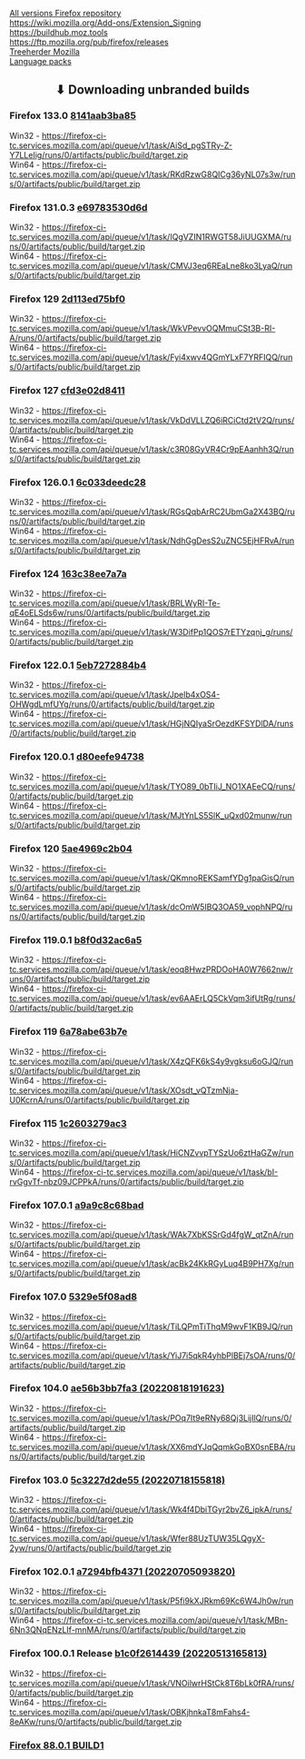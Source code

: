 [All versions Firefox repository](https://hg.mozilla.org/releases/mozilla-release/tags)
<br>
https://wiki.mozilla.org/Add-ons/Extension_Signing
<br>
https://buildhub.moz.tools
<br>
https://ftp.mozilla.org/pub/firefox/releases
<br>
[Treeherder Mozilla](https://treeherder.mozilla.org/jobs?repo=mozilla-release&searchStr=addon)
<br>
[Language packs](http://releases.mozilla.org/pub/firefox/releases/100.0.2/win64/xpi/)

<h2 align="center">⬇ Downloading unbranded builds</h2>

### Firefox 133.0 [8141aab3ba85](https://hg.mozilla.org/releases/mozilla-release/rev/8141aab3ba85)
Win32 - https://firefox-ci-tc.services.mozilla.com/api/queue/v1/task/AiSd_pgSTRy-Z-Y7LLeIig/runs/0/artifacts/public/build/target.zip
<br>
Win64 - https://firefox-ci-tc.services.mozilla.com/api/queue/v1/task/RKdRzwG8QICg36yNL07s3w/runs/0/artifacts/public/build/target.zip

### Firefox 131.0.3 [e69783530d6d](https://hg.mozilla.org/releases/mozilla-release/rev/e69783530d6d)
Win32 - https://firefox-ci-tc.services.mozilla.com/api/queue/v1/task/IQgVZIN1RWGT58JiUUGXMA/runs/0/artifacts/public/build/target.zip
<br>
Win64 - https://firefox-ci-tc.services.mozilla.com/api/queue/v1/task/CMVJ3eq6REaLne8ko3LyaQ/runs/0/artifacts/public/build/target.zip

### Firefox 129 [2d113ed75bf0](https://hg.mozilla.org/releases/mozilla-release/rev/2d113ed75bf0)
Win32 - https://firefox-ci-tc.services.mozilla.com/api/queue/v1/task/WkVPevvOQMmuCSt3B-RI-A/runs/0/artifacts/public/build/target.zip
<br>
Win64 - https://firefox-ci-tc.services.mozilla.com/api/queue/v1/task/Fyi4xwv4QGmYLxF7YRFIQQ/runs/0/artifacts/public/build/target.zip

### Firefox 127 [cfd3e02d8411](https://hg.mozilla.org/releases/mozilla-release/rev/cfd3e02d8411)
Win32 - https://firefox-ci-tc.services.mozilla.com/api/queue/v1/task/VkDdVLLZQ6iRCiCtd2tV2Q/runs/0/artifacts/public/build/target.zip
<br>
Win64 - https://firefox-ci-tc.services.mozilla.com/api/queue/v1/task/c3R08GyVR4Cr9pEAanhh3Q/runs/0/artifacts/public/build/target.zip

### Firefox 126.0.1 [6c033deedc28](https://hg.mozilla.org/releases/mozilla-release/rev/6c033deedc28)
Win32 - https://firefox-ci-tc.services.mozilla.com/api/queue/v1/task/RGsQqbArRC2UbmGa2X43BQ/runs/0/artifacts/public/build/target.zip
<br>
Win64 - https://firefox-ci-tc.services.mozilla.com/api/queue/v1/task/NdhGgDesS2uZNC5EjHFRvA/runs/0/artifacts/public/build/target.zip

### Firefox 124 [163c38ee7a7a](https://hg.mozilla.org/releases/mozilla-release/rev/163c38ee7a7a)
Win32 - https://firefox-ci-tc.services.mozilla.com/api/queue/v1/task/BRLWyRI-Te-qE4oELSds6w/runs/0/artifacts/public/build/target.zip
<br>
Win64 - https://firefox-ci-tc.services.mozilla.com/api/queue/v1/task/W3DifPp1QOS7rETYzqnj_g/runs/0/artifacts/public/build/target.zip

### Firefox 122.0.1 [5eb7272884b4](https://hg.mozilla.org/releases/mozilla-release/rev/5eb7272884b4)
Win32 - https://firefox-ci-tc.services.mozilla.com/api/queue/v1/task/Jpelb4xOS4-OHWgdLmfUYg/runs/0/artifacts/public/build/target.zip
<br>
Win64 - https://firefox-ci-tc.services.mozilla.com/api/queue/v1/task/HGjNQIyaSrOezdKFSYDlDA/runs/0/artifacts/public/build/target.zip

### Firefox 120.0.1 [d80eefe94738](https://hg.mozilla.org/releases/mozilla-release/rev/d80eefe94738)
Win32 - https://firefox-ci-tc.services.mozilla.com/api/queue/v1/task/TYO89_0bTIiJ_NO1XAEeCQ/runs/0/artifacts/public/build/target.zip
<br>
Win64 - https://firefox-ci-tc.services.mozilla.com/api/queue/v1/task/MJtYnLS5SlK_uQxd02munw/runs/0/artifacts/public/build/target.zip

### Firefox 120 [5ae4969c2b04](https://hg.mozilla.org/releases/mozilla-release/rev/5ae4969c2b04)
Win32 - https://firefox-ci-tc.services.mozilla.com/api/queue/v1/task/QKmnoREKSamfYDg1paGisQ/runs/0/artifacts/public/build/target.zip
<br>
Win64 - https://firefox-ci-tc.services.mozilla.com/api/queue/v1/task/dcOmW5IBQ3OA59_vophNPQ/runs/0/artifacts/public/build/target.zip

### Firefox 119.0.1 [b8f0d32ac6a5](https://hg.mozilla.org/releases/mozilla-release/rev/b8f0d32ac6a5)
Win32 - https://firefox-ci-tc.services.mozilla.com/api/queue/v1/task/eoq8HwzPRDOoHA0W7662nw/runs/0/artifacts/public/build/target.zip
<br>
Win64 - https://firefox-ci-tc.services.mozilla.com/api/queue/v1/task/ev6AAErLQ5CkVqm3ifUtRg/runs/0/artifacts/public/build/target.zip

### Firefox 119 [6a78abe63b7e](https://hg.mozilla.org/releases/mozilla-release/rev/6a78abe63b7e)
Win32 - https://firefox-ci-tc.services.mozilla.com/api/queue/v1/task/X4zQFK6kS4y9vgksu6oGJQ/runs/0/artifacts/public/build/target.zip
<br>
Win64 - https://firefox-ci-tc.services.mozilla.com/api/queue/v1/task/XOsdt_vQTzmNja-U0KcrnA/runs/0/artifacts/public/build/target.zip

### Firefox 115 [1c2603279ac3](https://hg.mozilla.org/releases/mozilla-release/rev/1c2603279ac3)
Win32 - https://firefox-ci-tc.services.mozilla.com/api/queue/v1/task/HiCNZvvpTYSzUo6ztHaGZw/runs/0/artifacts/public/build/target.zip
<br>
Win64 - https://firefox-ci-tc.services.mozilla.com/api/queue/v1/task/bI-rvGgvTf-nbz09JCPPkA/runs/0/artifacts/public/build/target.zip

### Firefox 107.0.1 [a9a9c8c68bad](https://hg.mozilla.org/releases/mozilla-release/rev/a9a9c8c68bad)
Win32 - https://firefox-ci-tc.services.mozilla.com/api/queue/v1/task/WAk7XbKSSrGd4fgW_qtZnA/runs/0/artifacts/public/build/target.zip
<br>
Win64 - https://firefox-ci-tc.services.mozilla.com/api/queue/v1/task/acBk24KkRGyLuq4B9PH7Xg/runs/0/artifacts/public/build/target.zip

### Firefox 107.0 [5329e5f08ad8](https://hg.mozilla.org/releases/mozilla-release/rev/5329e5f08ad8)
Win32 - https://firefox-ci-tc.services.mozilla.com/api/queue/v1/task/TiLQPmTiThqM9wvF1KB9JQ/runs/0/artifacts/public/build/target.zip
<br>
Win64 - https://firefox-ci-tc.services.mozilla.com/api/queue/v1/task/YiJ7i5qkR4yhbPlBEj7sOA/runs/0/artifacts/public/build/target.zip

### Firefox 104.0 [ae56b3bb7fa3 (20220818191623)](https://hg.mozilla.org/releases/mozilla-release/rev/ae56b3bb7fa3)
Win32 - https://firefox-ci-tc.services.mozilla.com/api/queue/v1/task/POq7It9eRNy68Qj3LijIlQ/runs/0/artifacts/public/build/target.zip
<br>
Win64 - https://firefox-ci-tc.services.mozilla.com/api/queue/v1/task/XX6mdYJqQqmkGoBX0snEBA/runs/0/artifacts/public/build/target.zip

### Firefox 103.0 [5c3227d2de55 (20220718155818)](https://hg.mozilla.org/releases/mozilla-release/rev/5c3227d2de55)
Win32 - https://firefox-ci-tc.services.mozilla.com/api/queue/v1/task/Wk4f4DbiTGyr2bvZ6_ipkA/runs/0/artifacts/public/build/target.zip
<br>
Win64 - https://firefox-ci-tc.services.mozilla.com/api/queue/v1/task/Wfer88UzTUW35LQgyX-2yw/runs/0/artifacts/public/build/target.zip

### Firefox 102.0.1 [a7294bfb4371 (20220705093820)](https://treeherder.mozilla.org/jobs?repo=mozilla-release&searchStr=addon&revision=a7294bfb43712ab3225c76087cd359a22ea8fa7d)
Win32 - https://firefox-ci-tc.services.mozilla.com/api/queue/v1/task/P5fi9kXJRkm69Kc6W4Jh0w/runs/0/artifacts/public/build/target.zip
<br>
Win64 - https://firefox-ci-tc.services.mozilla.com/api/queue/v1/task/MBn-6Nn3QNqENzLIf-mnMA/runs/0/artifacts/public/build/target.zip

### Firefox 100.0.1 Release [b1c0f2614439 (20220513165813)](https://hg.mozilla.org/releases/mozilla-release/rev/b1c0f2614439)
Win32 - https://firefox-ci-tc.services.mozilla.com/api/queue/v1/task/VNOilwrHStCk8T6bLk0fRA/runs/0/artifacts/public/build/target.zip
<br>
Win64 - https://firefox-ci-tc.services.mozilla.com/api/queue/v1/task/OBKjhnkaT8mFahs4-8eAKw/runs/0/artifacts/public/build/target.zip


### [Firefox 88.0.1 BUILD1](https://firefox-ci-tc.services.mozilla.com/api/index/v1/task/gecko.v2.mozilla-release.revision.179e1482851c07d65bf29a21c9e42ea312fc87fa.firefox.win64-add-on-devel/artifacts/public/build/target.zip)
